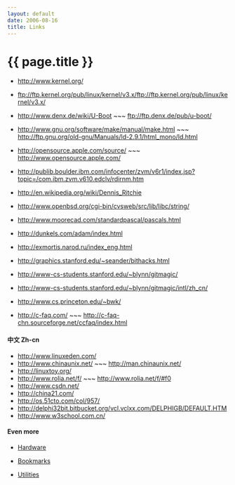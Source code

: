 ```yaml
---
layout: default
date: 2006-08-16
title: Links
---
```


# {{ page.title }}

- <http://www.kernel.org/>
- <ftp://ftp.kernel.org/pub/linux/kernel/v3.x/ftp://ftp.kernel.org/pub/linux/kernel/v3.x/>
- <http://www.denx.de/wiki/U-Boot> ~~~ <ftp://ftp.denx.de/pub/u-boot/>
- <http://www.gnu.org/software/make/manual/make.html> ~~~ <http://ftp.gnu.org/old-gnu/Manuals/ld-2.9.1/html_mono/ld.html>
- <http://opensource.apple.com/source/> ~~~ <http://www.opensource.apple.com/>
- <http://publib.boulder.ibm.com/infocenter/zvm/v6r1/index.jsp?topic=/com.ibm.zvm.v610.edclv/rdirnm.htm>
- <http://en.wikipedia.org/wiki/Dennis_Ritchie>
- <http://www.openbsd.org/cgi-bin/cvsweb/src/lib/libc/string/>


- <http://www.moorecad.com/standardpascal/pascals.html>
- <http://dunkels.com/adam/index.html>
- <http://exmortis.narod.ru/index_eng.html>
- <http://graphics.stanford.edu/~seander/bithacks.html>
- <http://www-cs-students.stanford.edu/~blynn/gitmagic/> 
- <http://www-cs-students.stanford.edu/~blynn/gitmagic/intl/zh_cn/>
- <http://www.cs.princeton.edu/~bwk/>
- <http://c-faq.com/> ~~~ <http://c-faq-chn.sourceforge.net/ccfaq/index.html>

#### 中文 Zh-cn
- <http://www.linuxeden.com/>
- <http://www.chinaunix.net/> ~~~ <http://man.chinaunix.net/>
- <http://linuxtoy.org/>
- <http://www.rolia.net/f/> ~~~ <http://www.rolia.net/f/#f0>
- <http://www.csdn.net/>
- <http://china21.com/>                                         
- <http://os.51cto.com/col/957/>
- <http://delphi32bit.bitbucket.org/vcl.vclxx.com/DELPHIGB/DEFAULT.HTM>
- <http://www.w3school.com.cn/>
                                                                      
#### Even more
- [Hardware][101]

  [101]: ./hardware "hardware links"

- [Bookmarks][102]

  [102]: ./bookmarks "bookmarks"

- [Utilities][103]

  [103]: ./utilities "utilities"
